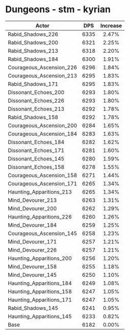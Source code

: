 # Dungeons - stm - kyrian
| Actor | DPS | Increase |
|---|:---:|:---:|
|Rabid_Shadows_226|6335|2.47%|
|Rabid_Shadows_200|6321|2.25%|
|Rabid_Shadows_213|6318|2.20%|
|Rabid_Shadows_184|6300|1.91%|
|Courageous_Ascension_226|6296|1.84%|
|Courageous_Ascension_213|6295|1.83%|
|Rabid_Shadows_171|6295|1.83%|
|Dissonant_Echoes_200|6293|1.80%|
|Dissonant_Echoes_226|6293|1.80%|
|Dissonant_Echoes_213|6292|1.78%|
|Rabid_Shadows_158|6292|1.78%|
|Courageous_Ascension_200|6284|1.65%|
|Courageous_Ascension_184|6283|1.63%|
|Dissonant_Echoes_184|6282|1.62%|
|Dissonant_Echoes_171|6281|1.60%|
|Dissonant_Echoes_145|6280|1.59%|
|Dissonant_Echoes_158|6278|1.55%|
|Courageous_Ascension_158|6271|1.44%|
|Courageous_Ascension_171|6265|1.34%|
|Haunting_Apparitions_213|6265|1.34%|
|Mind_Devourer_213|6263|1.31%|
|Mind_Devourer_200|6262|1.29%|
|Haunting_Apparitions_226|6260|1.26%|
|Mind_Devourer_184|6259|1.25%|
|Courageous_Ascension_145|6258|1.23%|
|Mind_Devourer_171|6257|1.21%|
|Mind_Devourer_226|6257|1.21%|
|Haunting_Apparitions_200|6256|1.20%|
|Mind_Devourer_158|6255|1.18%|
|Mind_Devourer_145|6250|1.10%|
|Haunting_Apparitions_184|6249|1.08%|
|Haunting_Apparitions_158|6247|1.05%|
|Haunting_Apparitions_171|6247|1.05%|
|Rabid_Shadows_145|6241|0.95%|
|Haunting_Apparitions_145|6233|0.82%|
|Base|6182|0.00%|
